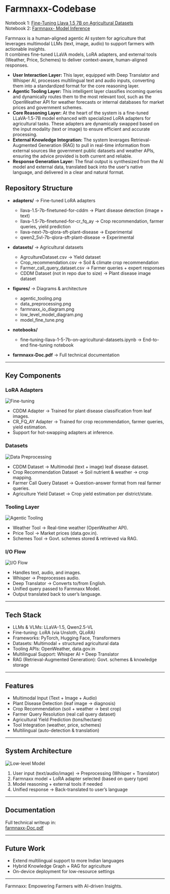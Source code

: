 # Farmnaxx-Codebase

Notebook 1: [Fine-Tuning Llava 1.5 7B on Agricultural Datasets](https://www.kaggle.com/code/sachidanandnavik/fine-tuning-llava-1-5-7b-on-agricultural-datasets/notebook)   
Notebook 2: [Farmnaxx- Model Inference](https://www.kaggle.com/code/krisgg/farmnaxx-finall)  


Farmnaxx is a human-aligned agentic AI system for agriculture that leverages multimodal LLMs (text, image, audio) to support farmers with actionable insights.  
It combines fine-tuned LLaVA models, LoRA adapters, and external tools (Weather, Price, Schemes) to deliver context-aware, human-aligned responses.  

*   **User Interaction Layer:** This layer, equipped with Deep Translator and Whisper AI, processes multilingual text and audio inputs, converting them into a standardized format for the core reasoning layer.
*   **Agentic Tooling Layer:** This intelligent layer classifies incoming queries and dynamically routes them to the most relevant tool, such as the OpenWeather API for weather forecasts or internal databases for market prices and government schemes.
*   **Core Reasoning Layer:** At the heart of the system is a fine-tuned LLaVA-1.5-7B model enhanced with specialized LoRA adapters for agricultural tasks. These adapters are dynamically swapped based on the input modality (text or image) to ensure efficient and accurate processing.
*   **External Knowledge Integration:** The system leverages Retrieval-Augmented Generation (RAG) to pull in real-time information from external sources like government public datasets and weather APIs, ensuring the advice provided is both current and reliable.
*   **Response Generation Layer:** The final output is synthesized from the AI model and external data, translated back into the user's native language, and delivered in a clear and natural format.

## Repository Structure

- **adapters/** → Fine-tuned LoRA adapters  
  - llava-1.5-7b-finetuned-for-cddm → Plant disease detection (image + text)  
  - llava-1.5-7b-finetuned-for-cr_fq_ay → Crop recommendation, farmer queries, yield prediction  
  - llava-next-7b-qlora-sft-plant-disease → Experimental  
  - qwen2_5vl-7b-qlora-sft-plant-disease → Experimental  

- **datasets/** → Agricultural datasets  
  - AgrcultureDataset.csv → Yield dataset  
  - Crop_recommendation.csv → Soil & climate crop recommendation  
  - Farmer_call_query_dataset.csv → Farmer queries + expert responses  
  - CDDM Dataset (not in repo due to size) → Plant disease image dataset  

- **figures/** → Diagrams & architecture  
  - agentic_tooling.png  
  - data_preprocessing.png  
  - farmnaxx_io_diagram.png  
  - low_level_model_diagram.png  
  - model_fine_tune.png  

- **notebooks/**  
  - fine-tuning-llava-1-5-7b-on-agricultural-datasets.ipynb → End-to-end fine-tuning notebook  

- **farmnaxx-Doc.pdf** → Full technical documentation  

---

## Key Components

### LoRA Adapters
![Fine-tuning](./figures/finetuning_diagram.png)  
- CDDM Adapter → Trained for plant disease classification from leaf images.  
- CR_FQ_AY Adapter → Trained for crop recommendation, farmer queries, yield estimation.  
- Support for hot-swapping adapters at inference.  

### Datasets
![Data Preprocessing](figures/data_preprocessing.png)  
- CDDM Dataset → Multimodal (text + image) leaf disease dataset.  
- Crop Recommendation Dataset → Soil nutrient & weather → crop mapping.  
- Farmer Call Query Dataset → Question-answer format from real farmer queries.  
- Agriculture Yield Dataset → Crop yield estimation per district/state.  

### Tooling Layer
![Agentic Tooling](figures/agentic_tooling.png)  
- Weather Tool → Real-time weather (OpenWeather API).  
- Price Tool → Market prices (data.gov.in).  
- Schemes Tool → Govt. schemes stored & retrieved via RAG.  

### I/O Flow
![I/O Flow](figures/farmnaxx_io_diagram.png)  
- Handles text, audio, and images.  
- Whisper → Preprocesses audio.  
- Deep Translator → Converts to/from English.  
- Unified query passed to Farmnaxx Model.  
- Output translated back to user’s language.  

---

## Tech Stack

- LLMs & VLMs: LLaVA-1.5, Qwen2.5-VL  
- Fine-tuning: LoRA (via Unsloth, QLoRA)  
- Frameworks: PyTorch, Hugging Face, Transformers  
- Datasets: Multimodal + structured agricultural data  
- Tooling APIs: OpenWeather, data.gov.in  
- Multilingual Support: Whisper AI + Deep Translator  
- RAG (Retrieval-Augmented Generation): Govt. schemes & knowledge storage  

---

## Features

- Multimodal Input (Text + Image + Audio)  
- Plant Disease Detection (leaf image → diagnosis)  
- Crop Recommendation (soil + weather → best crop)  
- Farmer Query Resolution (real call query dataset)  
- Agricultural Yield Prediction (tons/hectare)  
- Tool Integration (weather, price, schemes)  
- Multilingual (auto-detection & translation)  

---

## System Architecture

![Low-level Model](figures/low_level_model_diagram.png)  

1. User input (text/audio/image) → Preprocessing (Whisper + Translator)  
2. Farmnaxx model + LoRA adapter selected (based on query type)  
3. Model reasoning + external tools if needed  
4. Unified response → Back-translated to user’s language  

---

## Documentation

Full technical writeup in:  
[farmnaxx-Doc.pdf](./farmnaxx-Doc.pdf)

---

## Future Work

- Extend multilingual support to more Indian languages  
- Hybrid Knowledge Graph + RAG for agriculture  
- On-device deployment for low-resource settings  

---

Farmnaxx: Empowering Farmers with AI-driven Insights.
